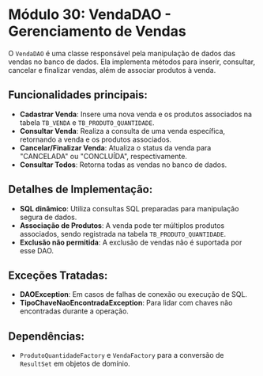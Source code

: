 # Módulo 30: VendaDAO - Gerenciamento de Vendas

O `VendaDAO` é uma classe responsável pela manipulação de dados das vendas no banco de dados. Ela implementa métodos para inserir, consultar, cancelar e finalizar vendas, além de associar produtos à venda.

## Funcionalidades principais:

- **Cadastrar Venda**: Insere uma nova venda e os produtos associados na tabela `TB_VENDA` e `TB_PRODUTO_QUANTIDADE`.
- **Consultar Venda**: Realiza a consulta de uma venda específica, retornando a venda e os produtos associados.
- **Cancelar/Finalizar Venda**: Atualiza o status da venda para "CANCELADA" ou "CONCLUÍDA", respectivamente.
- **Consultar Todos**: Retorna todas as vendas no banco de dados.

## Detalhes de Implementação:

- **SQL dinâmico**: Utiliza consultas SQL preparadas para manipulação segura de dados.
- **Associação de Produtos**: A venda pode ter múltiplos produtos associados, sendo registrada na tabela `TB_PRODUTO_QUANTIDADE`.
- **Exclusão não permitida**: A exclusão de vendas não é suportada por esse DAO.

## Exceções Tratadas:

- **DAOException**: Em casos de falhas de conexão ou execução de SQL.
- **TipoChaveNaoEncontradaException**: Para lidar com chaves não encontradas durante a operação.

## Dependências:

- `ProdutoQuantidadeFactory` e `VendaFactory` para a conversão de `ResultSet` em objetos de domínio.

